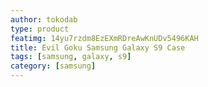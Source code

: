 ```yaml
---
author: tokodab
type: product
featimg: 14yu7rzdm8EzEXmRDreAwKnUDv5496KAH
title: Evil Goku Samsung Galaxy S9 Case
tags: [samsung, galaxy, s9]
category: [samsung]
---
```

